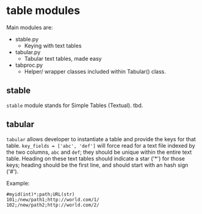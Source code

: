 # table modules

Main modules are:
- stable.py
  + Keying with text tables
- tabular.py
  + Tabular text tables, made easy
- tabproc.py
  + Helper/ wrapper classes included within Tabular() class.

## stable

`stable` module stands for Simple Tables (Textual).
tbd.

## tabular

`tabular` allows developer to instantiate a table and provide the keys for that table.
`key_fields = ['abc', 'def']` will force read for a text file indexed by the two columns, `abc` and `def`;
they should be unique within the entire text table.
Heading on these text tables should indicate a star ('*') for those keys;
heading should be the first line, and should start with an hash sign ('#').

Example:
```
#myid(int)*;path;URL(str)
101;/new/path1;http://world.com/1/
102;/new/path2;http://world.com/2/
```

